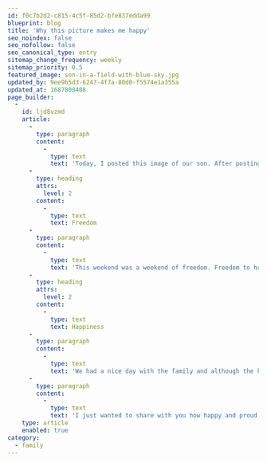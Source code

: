 ```yaml
---
id: f0c7b2d2-c815-4c5f-85d2-bfe837edda99
blueprint: blog
title: 'Why this picture makes me happy'
seo_noindex: false
seo_nofollow: false
seo_canonical_type: entry
sitemap_change_frequency: weekly
sitemap_priority: 0.5
featured_image: son-in-a-field-with-blue-sky.jpg
updated_by: 9ee9b5d3-6247-4f7a-80d0-f5574e1a355a
updated_at: 1687808408
page_builder:
  -
    id: ljd8vzmd
    article:
      -
        type: paragraph
        content:
          -
            type: text
            text: 'Today, I posted this image of our son. After posting it, I realized this picture really makes me happy. I’ll tell you why.'
      -
        type: heading
        attrs:
          level: 2
        content:
          -
            type: text
            text: Freedom
      -
        type: paragraph
        content:
          -
            type: text
            text: 'This weekend was a weekend of freedom. Freedom to have scheduled appointments. Freedom to do what we like, when we like it. So we went on a tiny little trip, rented a rowing-boat and got away. Just the four of us. My wife, our son, our daughter and me. We brought sandwiches, drinks and had little picknick in the boat. We anchored the boat on a location where no other people where and climbed out of it. We ‘landed’ in a freshly mowed stretch of grass, ran down the hill an had fun for just a few minutes. Our son decided to walk up again and right at that moment is saw this picture in my head. So I grabbed my phone and took the picture. This picture really captures how we all felt yesterday. Free.'
      -
        type: heading
        attrs:
          level: 2
        content:
          -
            type: text
            text: Happiness
      -
        type: paragraph
        content:
          -
            type: text
            text: 'We had a nice day with the family and although the kids got a little cranky at the end, they were happy too, just tired of a great day, together with their parents. This is, in my honest opinion, what happiness is all about.'
      -
        type: paragraph
        content:
          -
            type: text
            text: 'I just wanted to share with you how happy and proud I am to be part of this great family.'
    type: article
    enabled: true
category:
  - family
---
```

